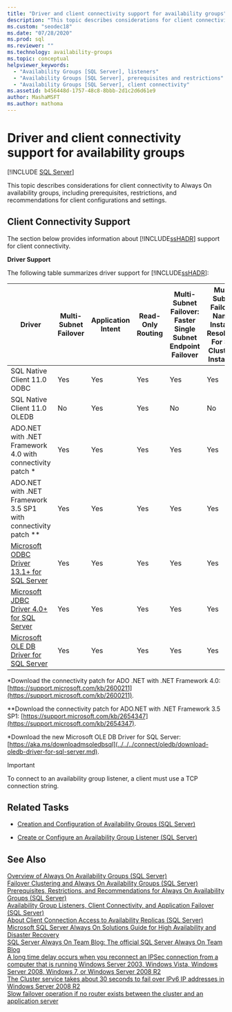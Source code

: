 ```yaml
---
title: "Driver and client connectivity support for availability groups"
description: "This topic describes considerations for client connectivity to Always On availability groups, including prerequisites, restrictions, and recommendations for client configurations and settings. "
ms.custom: "seodec18"
ms.date: "07/28/2020"
ms.prod: sql
ms.reviewer: ""
ms.technology: availability-groups
ms.topic: conceptual
helpviewer_keywords: 
  - "Availability Groups [SQL Server], listeners"
  - "Availability Groups [SQL Server], prerequisites and restrictions"
  - "Availability Groups [SQL Server], client connectivity"
ms.assetid: b456448d-1757-48c8-8bbb-2d1c2d6d61e9
author: MashaMSFT
ms.author: mathoma
---
```

# Driver and client connectivity support for availability groups
[!INCLUDE [SQL Server](../../../includes/applies-to-version/sqlserver.md)]

  This topic describes considerations for client connectivity to Always On availability groups, including prerequisites, restrictions, and recommendations for client configurations and settings.  
  
 
##  <a name="ClientConnSupport"></a> Client Connectivity Support  
 The section below provides information about [!INCLUDE[ssHADR](../../../includes/sshadr-md.md)] support for client connectivity.  
  
 **Driver Support**  
  
 The following table summarizes driver support for [!INCLUDE[ssHADR](../../../includes/sshadr-md.md)]:  
  
|Driver|Multi-Subnet Failover|Application Intent|Read-Only Routing|Multi-Subnet Failover: Faster Single Subnet Endpoint Failover|Multi-Subnet Failover: Named Instance Resolution For SQL Clustered Instances|  
|------------|----------------------------|------------------------|------------------------|--------------------------------------------------------------------|-----------------------------------------------------------------------------------|  
|SQL Native Client 11.0 ODBC|Yes|Yes|Yes|Yes|Yes|  
|SQL Native Client 11.0 OLEDB|No|Yes|Yes|No|No|  
|ADO.NET with .NET Framework 4.0 with connectivity patch *|Yes|Yes|Yes|Yes|Yes|  
|ADO.NET with .NET Framework 3.5 SP1 with connectivity patch **|Yes|Yes|Yes|Yes|Yes|  
|[Microsoft ODBC Driver 13.1+ for SQL Server](../../../connect/odbc/microsoft-odbc-driver-for-sql-server.md)|Yes|Yes|Yes|Yes|Yes|
|[Microsoft JDBC Driver 4.0+ for SQL Server](../../../connect/jdbc/microsoft-jdbc-driver-for-sql-server.md)|Yes|Yes|Yes|Yes|Yes| 
|[Microsoft OLE DB Driver for SQL Server](../../../connect/oledb/oledb-driver-for-sql-server.md)|Yes|Yes|Yes|Yes|Yes| 
  
 *Download the connectivity patch for ADO .NET with .NET Framework 4.0: [https://support.microsoft.com/kb/2600211](https://support.microsoft.com/kb/2600211).  
  
 **Download the connectivity patch for ADO.NET with .NET Framework 3.5 SP1: [https://support.microsoft.com/kb/2654347](https://support.microsoft.com/kb/2654347).  
 
 *Download the new Microsoft OLE DB Driver for SQL Server: [https://aka.ms/downloadmsoledbsql](../../../connect/oledb/download-oledb-driver-for-sql-server.md).  

> [!IMPORTANT]  
>  To connect to an availability group listener, a client must use a TCP connection string.  
  
##  <a name="RelatedTasks"></a> Related Tasks  
  
-   [Creation and Configuration of Availability Groups &#40;SQL Server&#41;](../../../database-engine/availability-groups/windows/creation-and-configuration-of-availability-groups-sql-server.md)  
  
-   [Create or Configure an Availability Group Listener &#40;SQL Server&#41;](../../../database-engine/availability-groups/windows/create-or-configure-an-availability-group-listener-sql-server.md)  
  
## See Also  
 [Overview of Always On Availability Groups &#40;SQL Server&#41;](../../../database-engine/availability-groups/windows/overview-of-always-on-availability-groups-sql-server.md)   
 [Failover Clustering and Always On Availability Groups &#40;SQL Server&#41;](../../../database-engine/availability-groups/windows/failover-clustering-and-always-on-availability-groups-sql-server.md)   
 [Prerequisites, Restrictions, and Recommendations for Always On Availability Groups &#40;SQL Server&#41;](../../../database-engine/availability-groups/windows/prereqs-restrictions-recommendations-always-on-availability.md)   
 [Availability Group Listeners, Client Connectivity, and Application Failover &#40;SQL Server&#41;](../../../database-engine/availability-groups/windows/listeners-client-connectivity-application-failover.md)   
 [About Client Connection Access to Availability Replicas &#40;SQL Server&#41;](../../../database-engine/availability-groups/windows/about-client-connection-access-to-availability-replicas-sql-server.md)   
 [Microsoft SQL Server Always On Solutions Guide for High Availability and Disaster Recovery](/previous-versions/sql/sql-server-2012/hh781257(v=msdn.10))   
 [SQL Server Always On Team Blog: The official SQL Server Always On Team Blog](/archive/blogs/sqlalwayson/)   
 [A long time delay occurs when you reconnect an IPSec connection from a computer that is running Windows Server 2003, Windows Vista, Windows Server 2008, Windows 7, or Windows Server 2008 R2](https://support.microsoft.com/kb/980915)   
 [The Cluster service takes about 30 seconds to fail over IPv6 IP addresses in Windows Server 2008 R2](https://support.microsoft.com/en-us/topic/the-cluster-service-takes-about-30-seconds-to-fail-over-ipv6-ip-addresses-in-windows-server-2008-09a35200-9816-b8eb-fa14-2746894ac0d1)   
 [Slow failover operation if no router exists between the cluster and an application server](https://support.microsoft.com/kb/2582281)  
  
